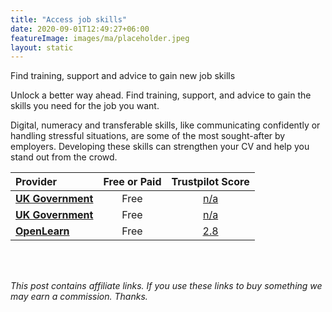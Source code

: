 ```yaml
---
title: "Access job skills"
date: 2020-09-01T12:49:27+06:00
featureImage: images/ma/placeholder.jpeg
layout: static
---
```


Find training, support and advice to gain new job skills

Unlock a better way ahead. Find training, support, and advice to gain the skills you need for the job you want.

Digital, numeracy and transferable skills, like communicating confidently or handling stressful situations, are some of the most sought-after by employers. Developing these skills can strengthen your CV and help you stand out from the crowd.

| Provider      | Free or Paid  |  Trustpilot Score  |
| :-----------          | :--------------:      |  :--------------:         |
| [**UK Government**](https://skillsforlife.campaign.gov.uk/) | Free | [n/a](n/a) | 
| [**UK Government**](https://beta.nationalcareers.service.gov.uk/) | Free | [n/a](n/a) | 
| [**OpenLearn**](https://www.open.edu/openlearn/) | Free | [2.8](https://www.trustpilot.com/review/www.open.ac.uk) | 
  

<br/><br/>

*This post contains affiliate links. If you use these links to buy something we may
earn a commission. Thanks.*







